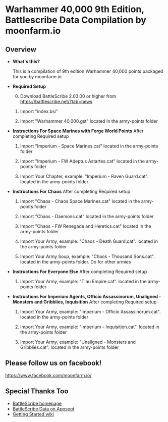 Warhammer 40,000 9th Edition, Battlescribe Data Compilation by moonfarm.io
============================


## Overview ##
[Overview]: #overview

* __What's this?__

	This is a compilation of 9th edition Warhammer 40,000 points packaged for you by moonfarm.io

* __Required Setup__
	
	0. Download BattleScribe 2.03.00 or higher from https://battlescribe.net/?tab=news

	1. Import "index.bsi" 

	2. Import "Warhammer 40,000.gst" located in the army-points folder


* __Instructions For Space Marines with Forge World Points__
	After completing Required setup

	1. Import "Imperium - Space Marines.cat" located in the army-points folder

	2. Import "Imperium - FW Adeptus Astartes.cat" located in the army-points folder

	3. Import Your Chapter, example: "Imperium - Raven Guard.cat". located in the army-points folder

* __Instructions For Chaos__
	After completing Required setup

	1. Import "Chaos - Chaos Space Marines.cat" located in the army-points folder

	2. Import "Chaos - Daemons.cat" located in the army-points folder

	3. Import "Chaos - FW Renegade and Heretics.cat" located in the army-points folder

	4. Import Your Army, example: "Chaos - Death Guard.cat". located in the army-points folder
	
	5. Import Your Army Soup, example: "Chaos - Thousand Sons.cat". located in the army-points folder. Do for other armies


* __Instructions For Everyone Else__
	After completing Required setup

	1. Import Your Army, example: "T'au Empire.cat". located in the army-points folder

* __Instructions For Imperium Agents, Officio Assassinorum, Unaligned - Monsters and Gribblies, Inquisition__
	After completing Required setup

	1. Import Your Army, example: "Imperium - Officio Assassinorum.cat". located in the army-points folder
	
	2. Import Your Army, example: "Imperium - Inquisition.cat". located in the army-points folder
	
	3. Import Your Army, example: "Unaligned - Monsters and Gribblies.cat". located in the army-points folder	


## Please follow us on facebook! ##
https://www.facebook.com/moonfarm.io/


## Special Thanks Too ##

* [BattleScribe homepage][]
* [BattleScribe Data on Appspot][]
* [Getting Started wiki][]


[BattleScribe homepage]: http://www.battlescribe.net/
[BattleScribe Data on Appspot]: http://battlescribedata.appspot.com/#/repos
[Getting Started wiki]: https://github.com/BSData/catalogue-development/wiki/Getting-Started
